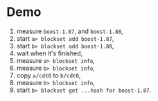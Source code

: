 # Demo

1. measure `boost-1.87`, and `boost-1.88`,
2. start `a> blockset add boost-1.87`,
3. start `b> blockset add boost-1.88`,
4. wait when it's finished,
6. measure `a> blockset info`,
7. measure `b> blockset info`,
8. copy `a/cdt0` to `b/cdt0`,
9. measure `b> blockset info`,
10. start `b> blockset get ...hash for boost-1.87`.
